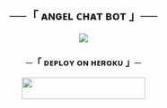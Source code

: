 <h2 align="center">
    ──「 ᴀɴɢᴇʟ ᴄʜᴀᴛ ʙᴏᴛ 」──
</h2>
<p align="center">
  <img src="https://telegra.ph/file/e2498c70e3b2f14b54b52.jpg">
</p>

<h3 align="center">
    ─「 ᴅᴇᴩʟᴏʏ ᴏɴ ʜᴇʀᴏᴋᴜ 」─
</h3>

<p align="center"><a href="https://dashboard.heroku.com/new?template=https://github.com/code663/ASIFNEWV2MUSICBOTOWN"> <img src="https://img.shields.io/badge/Deploy%20On%20Heroku-00FFFF?style=for-the-badge&logo=heroku" width="220" height="38.45"/></a></p>
